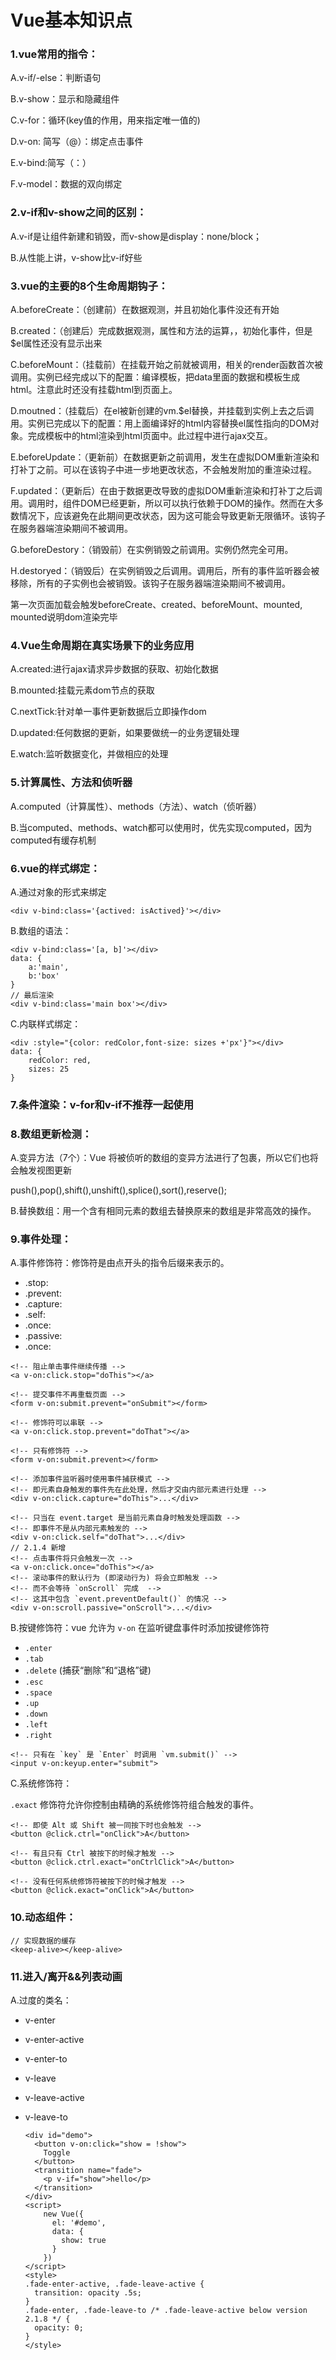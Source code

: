 # Vue基本知识点

### 1.vue常用的指令：

A.v-if/-else：判断语句

B.v-show：显示和隐藏组件

C.v-for：循环(key值的作用，用来指定唯一值的)

D.v-on: 简写（@）：绑定点击事件

E.v-bind:简写（：）

F.v-model：数据的双向绑定

### 2.v-if和v-show之间的区别：

A.v-if是让组件新建和销毁，而v-show是display：none/block；

B.从性能上讲，v-show比v-if好些

### 3.vue的主要的8个生命周期钩子：

A.beforeCreate：（创建前）在数据观测，并且初始化事件没还有开始

B.created：（创建后）完成数据观测，属性和方法的运算，，初始化事件，但是$el属性还没有显示出来

C.beforeMount：（挂载前）在挂载开始之前就被调用，相关的render函数首次被调用。实例已经完成以下的配置：编译模板，把data里面的数据和模板生成html。注意此时还没有挂载html到页面上。

D.moutned：（挂载后）在el被新创建的vm.$el替换，并挂载到实例上去之后调用。实例已完成以下的配置：用上面编译好的html内容替换el属性指向的DOM对象。完成模板中的html渲染到html页面中。此过程中进行ajax交互。

E.beforeUpdate：（更新前）在数据更新之前调用，发生在虚拟DOM重新渲染和打补丁之前。可以在该钩子中进一步地更改状态，不会触发附加的重渲染过程。

F.updated：（更新后）在由于数据更改导致的虚拟DOM重新渲染和打补丁之后调用。调用时，组件DOM已经更新，所以可以执行依赖于DOM的操作。然而在大多数情况下，应该避免在此期间更改状态，因为这可能会导致更新无限循环。该钩子在服务器端渲染期间不被调用。

G.beforeDestory：（销毁前）在实例销毁之前调用。实例仍然完全可用。

H.destoryed：（销毁后）在实例销毁之后调用。调用后，所有的事件监听器会被移除，所有的子实例也会被销毁。该钩子在服务器端渲染期间不被调用。

第一次页面加载会触发beforeCreate、created、beforeMount、mounted, mounted说明dom渲染完毕

### 4.Vue生命周期在真实场景下的业务应用

A.created:进行ajax请求异步数据的获取、初始化数据

B.mounted:挂载元素dom节点的获取

C.nextTick:针对单一事件更新数据后立即操作dom

D.updated:任何数据的更新，如果要做统一的业务逻辑处理

E.watch:监听数据变化，并做相应的处理

### 5.计算属性、方法和侦听器

A.computed（计算属性）、methods（方法）、watch（侦听器）

B.当computed、methods、watch都可以使用时，优先实现computed，因为computed有缓存机制

### 6.vue的样式绑定：

A.通过对象的形式来绑定

```vue
<div v-bind:class='{actived: isActived}'></div>
```

B.数组的语法：

```vue
<div v-bind:class='[a, b]'></div>
data: {
    a:'main',
    b:'box'
}
// 最后渲染
<div v-bind:class='main box'></div>

```

C.内联样式绑定：

```vue
<div :style="{color: redColor,font-size: sizes +'px'}"></div>
data: {
    redColor: red,
    sizes: 25
}
```

### 7.条件渲染：v-for和v-if不推荐一起使用

### 8.数组更新检测：

A.变异方法（7个）：Vue 将被侦听的数组的变异方法进行了包裹，所以它们也将会触发视图更新

push(),pop(),shift(),unshift(),splice(),sort(),reserve();

B.替换数组：用一个含有相同元素的数组去替换原来的数组是非常高效的操作。

### 9.事件处理：

A.事件修饰符：修饰符是由点开头的指令后缀来表示的。

- .stop:
- .prevent:
- .capture:
- .self:
- .once:
- .passive:
- .once:

```vue
<!-- 阻止单击事件继续传播 -->
<a v-on:click.stop="doThis"></a>

<!-- 提交事件不再重载页面 -->
<form v-on:submit.prevent="onSubmit"></form>

<!-- 修饰符可以串联 -->
<a v-on:click.stop.prevent="doThat"></a>

<!-- 只有修饰符 -->
<form v-on:submit.prevent></form>

<!-- 添加事件监听器时使用事件捕获模式 -->
<!-- 即元素自身触发的事件先在此处理，然后才交由内部元素进行处理 -->
<div v-on:click.capture="doThis">...</div>

<!-- 只当在 event.target 是当前元素自身时触发处理函数 -->
<!-- 即事件不是从内部元素触发的 -->
<div v-on:click.self="doThat">...</div>
// 2.1.4 新增
<!-- 点击事件将只会触发一次 -->
<a v-on:click.once="doThis"></a>
<!-- 滚动事件的默认行为 (即滚动行为) 将会立即触发 -->
<!-- 而不会等待 `onScroll` 完成  -->
<!-- 这其中包含 `event.preventDefault()` 的情况 -->
<div v-on:scroll.passive="onScroll">...</div>
```

B.按键修饰符：vue 允许为 `v-on` 在监听键盘事件时添加按键修饰符

- `.enter`
- `.tab`
- `.delete` (捕获“删除”和“退格”键)
- `.esc`
- `.space`
- `.up`
- `.down`
- `.left`
- `.right`

```vue
<!-- 只有在 `key` 是 `Enter` 时调用 `vm.submit()` -->
<input v-on:keyup.enter="submit">

```

C.系统修饰符：

`.exact` 修饰符允许你控制由精确的系统修饰符组合触发的事件。

```vue
<!-- 即使 Alt 或 Shift 被一同按下时也会触发 -->
<button @click.ctrl="onClick">A</button>

<!-- 有且只有 Ctrl 被按下的时候才触发 -->
<button @click.ctrl.exact="onCtrlClick">A</button>

<!-- 没有任何系统修饰符被按下的时候才触发 -->
<button @click.exact="onClick">A</button>
```

### 10.动态组件：

```vue
// 实现数据的缓存
<keep-alive></keep-alive>
```

### 11.进入/离开&&列表动画

A.过度的类名：

- v-enter

- v-enter-active

- v-enter-to

- v-leave

- v-leave-active

- v-leave-to

  ```vue
  <div id="demo">
    <button v-on:click="show = !show">
      Toggle
    </button>
    <transition name="fade">
      <p v-if="show">hello</p>
    </transition>
  </div>
  <script>
      new Vue({
        el: '#demo',
        data: {
          show: true
        }
      })
  </script>
  <style>
  .fade-enter-active, .fade-leave-active {
    transition: opacity .5s;
  }
  .fade-enter, .fade-leave-to /* .fade-leave-active below version 2.1.8 */ {
    opacity: 0;
  }
  </style>
  ```
